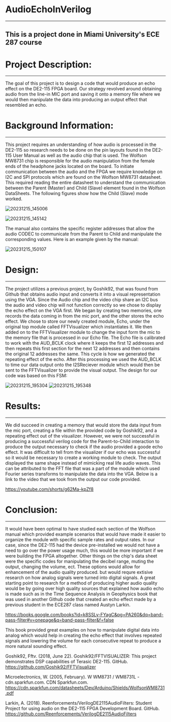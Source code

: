 # AudioEchoInVerilog
---
This is a project done in Miami University's ECE 287 course
---
# Project Description:
---
The goal of this project is to design a code that would produce an echo effect on the DE2-115 FPGA board. Our strategy revolved around obtaining audio from the line-in MIC port and saving it onto a memory file where we would then manipulate the data into producing an output effect that resembled an echo.

# Background Information:
---
This project requires an understanding of how audio is processed in the DE2-115 so research needs to be done on the pin layouts found in the DE2-115 User Manual as well as the audio chip that is used. The Wolfson MW8731 chip is responsible for the audio manipulation from the female ends of the headphone jacks located on the board. To initiate communication between the audio and the FPGA we require knowledge on I2C and SPI protocols which are found on the Wolfson MW8731 datasheet. This required reading the entire datasheet to understand the communication between the Parent (Master) and Child (Slave) element found in the Wolfson DataSheets. The following figures show how the Child (Slave) mode worked.

![20231215_145006](https://github.com/ornelafr/AudioEchoInVerilog/assets/153780710/d30431dd-302e-4797-b359-819cb61a1ca8)

![20231215_145142](https://github.com/ornelafr/AudioEchoInVerilog/assets/153780710/bd79f143-1250-4004-9471-dd4565d71e12)

 The manual also contains the specific register addresses that allow the audio CODEC to communicate from the Parent to Child and manipulate the corresponding values. 
 Here is an example given by the manual:

![20231215_150107](https://github.com/ornelafr/AudioEchoInVerilog/assets/153780710/f71ff972-ebd6-4ead-bed8-8b4b5ca84fe8)


# Design:
---
The project utilizes a previous project, by Goshik92, that was found from Github that obtains audio input and converts it into a visual representation using the VGA. Since the Audio chip and the video chip share an I2C bus the audio and video chip will not function correctly so we chose to display the echo effect on the VGA first. We began by creating two memories, one records the data coming in from the mic port, and the other stores the echo effect. We chose to store our newly created module, Echo,  under the original top module called FFTVisualizer which instantiates it. We then added on to the FFTVisualizer module to change the input form the mic to the memory file that is processed in our Echo file. The Echo file is calibrated to work with the AUD_BCLK clock where it keeps the first 12 addresses and then repeats this first section for the next 12 addresses and then contains the original 12 addresses the same. This cycle is how we generated the repeating effect of the echo. After this processing we used the AUD_BCLK to time our data output onto the I2SReciever module which would then be sent to the FFTVisualizer to provide the visual output. The design for our code was based on this FSM:

![20231215_195304](https://github.com/ornelafr/AudioEchoInVerilog/assets/153780710/b0b9d42b-7699-451d-812a-984b2d95ff96)
![20231215_195348](https://github.com/ornelafr/AudioEchoInVerilog/assets/153780710/e7f8abb3-c43c-448f-8629-a6bdbe185716)


# Results:
---
We did succeed in creating a memory that would store the data input from the mic port, creating a file within the provided code by Goshik92, and a repeating effect out of the visualizer. However, we were not successful in producing a successful verilog code for the Parent-to-Child interaction to produce the output necessary to check if the audio provided a goode echo effect. It was difficult to tell from the visualizer if our echo was successful so it would be necessary to create a working module to check. The output displayed the same shape instead of mimicking real life audio waves. This can be attributed to the FFT file that was a part of the module which used Fourier series transforms to manipulate the data into the VGA. Below is a link to the video that we took from the output our code provided.

https://youtube.com/shorts/g62Ma-kpZf8

# Conclusion:
---
It would have been optimal to have studied each section of the Wolfson manual which provided example scenarios that would have made it easier to organize the module with specific sample rates and output rates. In our case, since the DE2-115 had the device pre-installed we would not have a need to go over the power usage much, this would be more important if we were building the FPGA altogether. Other things on the chip's data sheet were the specific codes for manipulating the decibel range, muting the output, changing the volume, ect. These options would allow for enhancement of the audio quality produced. but would requre extisive research on how analog signals were turned into digital signals. A great starting point to research for a method of producing higher audio quality would be by going over high quality sources that explained how audio echo is made such as in the Time Sequence Analysis in Geophysics book that was used in another Github code that created an echo effect made by a previous student in the ECE287 class named Austyn Larkin.

https://books.google.com/books?id=k8SSLy-FYagC&pg=PA260&dq=band-pass-filter#v=onepage&q=band-pass-filter&f=false

This book provided great examples on how to manipulate digital data into analog which would help in creating the echo effect that involves repeated signals and lowering the volume for each consecutive repeat to produce a more natural sounding effect.


Goshik92, Fftv. (2018, June 22). Goshik92/FFTVISUALIZER: This project demonstrates DSP capabilities of Terasic DE2-115. GitHub. https://github.com/Goshik92/FFTVisualizer 


Microelectronics, W. (2005, February). W WM8731 / WM8731L - cdn.sparkfun.com. CDN Sparkfun.com. https://cdn.sparkfun.com/datasheets/Dev/Arduino/Shields/WolfsonWM8731.pdf 

Larkin, A. (2018). Reenforcements/VerilogDE2115AudioFilters: Student Project for using audio on the DE2-115 FPGA Development Board. GitHub. https://github.com/Reenforcements/VerilogDE2115AudioFilters 
